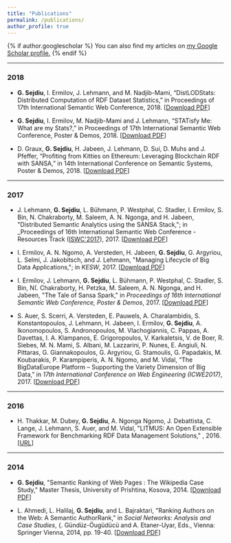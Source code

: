 ```yaml
---
title: "Publications"
permalink: /publications/
author_profile: true
---
```


{% if author.googlescholar %}
  You can also find my articles on <u><a href="{{author.googlescholar}}">my Google Scholar profile</a>.</u>
{% endif %}
<hr />

### 2018
*  **G. Sejdiu**, I. Ermilov, J. Lehmann, and M. Nadjib-Mami, “DistLODStats: Distributed Computation of RDF Dataset Statistics,” in Proceedings of 17th International Semantic Web Conference, 2018. [[Download PDF](http://jens-lehmann.org/files/2018/iswc_distlodstats.pdf)]

*  **G. Sejdiu**, I. Ermilov,  M. Nadjib-Mami and J. Lehmann, “STATisfy Me: What are my Stats?,” in Proceedings of 17th International Semantic Web Conference, Poster & Demos, 2018. [[Download PDF](http://jens-lehmann.org/files/2018/iswc_statisfy_pd.pdf)]

*  D. Graux, **G. Sejdiu**, H. Jabeen, J. Lehmann, D. Sui, D. Muhs and J. Pfeffer, “Profiting from Kitties on Ethereum: Leveraging Blockchain RDF with SANSA,” in 14th International Conference on Semantic Systems, Poster & Demos, 2018. [[Download PDF](http://jens-lehmann.org/files/2018/semantics_ethereum_pd.pdf)]
<hr>

### 2017
* J. Lehmann, **G. Sejdiu**, L. Bühmann, P. Westphal, C. Stadler, I. Ermilov, S. Bin, N. Chakraborty, M. Saleem, A. N. Ngonga, and H. Jabeen, "Distributed Semantic Analytics using the SANSA Stack,"; in _Proceedings of 16th International Semantic Web Conference - Resources Track ([ISWC'2017](https://iswc2017.semanticweb.org/)),  2017. [[Download PDF](http://jens-lehmann.org/files/2017/iswc_sansa.pdf)]

* I. Ermilov, A. N. Ngomo, A. Versteden, H. Jabeen, **G. Sejdiu**, G. Argyriou, L. Selmi, J. Jakobitsch, and J. Lehmann, "Managing Lifecycle of Big Data Applications,"; in _KESW_,  2017. [[Download PDF](https://svn.aksw.org/papers/2017/KESW_BDE_Workflow/public.pdf)]

 * I. Ermilov, J. Lehmann, **G. Sejdiu**, L. Bühmann, P. Westphal, C. Stadler, S. Bin, N(. Chakraborty, H. Petzka, M. Saleem, A. N. Ngonga, and H. Jabeen, "The Tale of Sansa Spark," in _Proceedings of 16th International Semantic Web Conference, Poster & Demos_,  2017. [[Download PDF](http://jens-lehmann.org/files/2017/iswc_pd_sansa.pdf)]

 * S. Auer, S. Scerri, A. Versteden, E. Pauwels, A. Charalambidis, S. Konstantopoulos, J. Lehmann, H. Jabeen, I. Ermilov, **G. Sejdiu**, A. Ikonomopoulos, S. Andronopoulos, M. Vlachogiannis, C. Pappas, A. Davettas, I. A. Klampanos, E. Grigoropoulos, V. Karkaletsis, V. de Boer, R. Siebes, M. N. Mami, S. Albani, M. Lazzarini, P. Nunes, E. Angiuli, N. Pittaras, G. Giannakopoulos, G. Argyriou, G. Stamoulis, G. Papadakis, M. Koubarakis, P. Karampiperis, A. N. Ngomo, and M. Vidal, &#8220;The BigDataEurope Platform &#8211; Supporting the Variety Dimension of Big Data,&#8221; in _17th International Conference on Web Engineering (ICWE2017)_,  2017. [[Download PDF](http://jens-lehmann.org/files/2017/icwe_bde.pdf)]
<hr>

### 2016
 * H. Thakkar, M. Dubey, **G. Sejdiu**, A. Ngonga Ngomo, J. Debattista, C. Lange, J. Lehmann, S. Auer, and M. Vidal, "LITMUS: An Open Extensible Framework for Benchmarking RDF Data Management Solutions," , 2016. [[URL](http://arxiv.org/pdf/1608.02800)]
<hr>

### 2014
 * **G. Sejdiu**, "Semantic Ranking of Web Pages : The Wikipedia Case Study," Master Thesis, University of Prishtina, Kosova, 2014. [[Download PDF](https://www.researchgate.net/profile/Gezim_Sejdiu/publication/264400068_Rangimi_semantik_i_ueb_faqeve_-_Wikipedia_si_nje_rast_studimi_Semantic_Ranking_of_Web_Pages_-_The_Wikipedia_Case_Study/links/569904a808aeeea98594506c/Rangimi-semantik-i-ueb-faqeve-Wikipedia-si-nje-rast-studimi-Semantic-Ranking-of-Web-Pages-The-Wikipedia-Case-Study.pdf?origin=publication_detail&amp;ev=pub_int_prw_xdl&amp;msrp=AA37FwBzmKERYXi1M2vhWudDort1uLpVM1OSeZjP0qQ0IpEmuvefoRBnX2gTOpctGw5NQ-WolOCmQ4CYW6PwSE9UP27VAGvrmWbzGO7X5ssHhngO5v4.lVzcwbIYCwbOaWUUPbOVaMXxWfjqqco8y7lPka6Sx7akCcIJgNaBUsRP9ybuqT0wg-ngpyu_fSPRrs63hkYjLJvJZvNDWR3fzZopSg.2puAeXufSna9VfnNYPTr3-L_fgans7XuC2YL1uo73vNE68nlRwKz0sc_RvUZusuNMkwxtSkJClAIrpmtZNrOeB7UtJ9-xaG5j8pqRQ.jB1XguS-PfblCV77SV_zZJK2kMl5WXGMPP-NgQs8X5x0efgfCk_urpyJJb-cnp7LHUlXEUiq_t5wSdDgb3j9lXd99NTG_tyV6LESEQ)]

 * L. Ahmedi, L. Halilaj, **G. Sejdiu**, and L. Bajraktari, "Ranking Authors on the Web: A Semantic AuthorRank," in _Social Networks: Analysis and Case Studies_, {. Gündüz-Öugüdücü and A. Etaner-Uyar, Eds., Vienna: Springer Vienna, 2014, pp. 19-40. [[Download PDF](http://luleahmedi.uni-pr.edu/docs/pubs/SemAuthorRank2014.pdf)]
